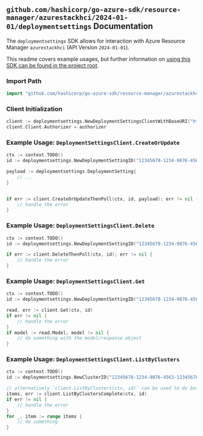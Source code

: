 
## `github.com/hashicorp/go-azure-sdk/resource-manager/azurestackhci/2024-01-01/deploymentsettings` Documentation

The `deploymentsettings` SDK allows for interaction with Azure Resource Manager `azurestackhci` (API Version `2024-01-01`).

This readme covers example usages, but further information on [using this SDK can be found in the project root](https://github.com/hashicorp/go-azure-sdk/tree/main/docs).

### Import Path

```go
import "github.com/hashicorp/go-azure-sdk/resource-manager/azurestackhci/2024-01-01/deploymentsettings"
```


### Client Initialization

```go
client := deploymentsettings.NewDeploymentSettingsClientWithBaseURI("https://management.azure.com")
client.Client.Authorizer = authorizer
```


### Example Usage: `DeploymentSettingsClient.CreateOrUpdate`

```go
ctx := context.TODO()
id := deploymentsettings.NewDeploymentSettingID("12345678-1234-9876-4563-123456789012", "example-resource-group", "clusterValue", "deploymentSettingValue")

payload := deploymentsettings.DeploymentSetting{
	// ...
}


if err := client.CreateOrUpdateThenPoll(ctx, id, payload); err != nil {
	// handle the error
}
```


### Example Usage: `DeploymentSettingsClient.Delete`

```go
ctx := context.TODO()
id := deploymentsettings.NewDeploymentSettingID("12345678-1234-9876-4563-123456789012", "example-resource-group", "clusterValue", "deploymentSettingValue")

if err := client.DeleteThenPoll(ctx, id); err != nil {
	// handle the error
}
```


### Example Usage: `DeploymentSettingsClient.Get`

```go
ctx := context.TODO()
id := deploymentsettings.NewDeploymentSettingID("12345678-1234-9876-4563-123456789012", "example-resource-group", "clusterValue", "deploymentSettingValue")

read, err := client.Get(ctx, id)
if err != nil {
	// handle the error
}
if model := read.Model; model != nil {
	// do something with the model/response object
}
```


### Example Usage: `DeploymentSettingsClient.ListByClusters`

```go
ctx := context.TODO()
id := deploymentsettings.NewClusterID("12345678-1234-9876-4563-123456789012", "example-resource-group", "clusterValue")

// alternatively `client.ListByClusters(ctx, id)` can be used to do batched pagination
items, err := client.ListByClustersComplete(ctx, id)
if err != nil {
	// handle the error
}
for _, item := range items {
	// do something
}
```
